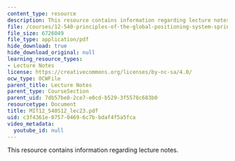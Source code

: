 ```yaml
---
content_type: resource
description: This resource contains information regarding lecture notes.
file: /courses/12-540-principles-of-the-global-positioning-system-spring-2012/c3f4361e075704696c7bbdaf4f5a5fca_MIT12_540S12_lec23.pdf
file_size: 6726049
file_type: application/pdf
hide_download: true
hide_download_original: null
learning_resource_types:
- Lecture Notes
license: https://creativecommons.org/licenses/by-nc-sa/4.0/
ocw_type: OCWFile
parent_title: Lecture Notes
parent_type: CourseSection
parent_uid: 7db57be8-2ce7-e0cd-b529-3f5578c683b0
resourcetype: Document
title: MIT12_540S12_lec23.pdf
uid: c3f4361e-0757-0469-6c7b-bdaf4f5a5fca
video_metadata:
  youtube_id: null
---
```

This resource contains information regarding lecture notes.